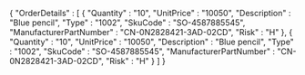{
    "OrderDetails" : [
        {
            "Quantity" : "10",
            "UnitPrice" : "10050",
            "Description" : "Blue pencil",
            "Type" : "1002",
            "SkuCode" : "SO-4587885545",
            "ManufacturerPartNumber" : "CN-0N2828421-3AD-02CD",
            "Risk" : "H"
        },        {
            "Quantity" : "10",
            "UnitPrice" : "10050",
            "Description" : "Blue pencil",
            "Type" : "1002",
            "SkuCode" : "SO-4587885545",
            "ManufacturerPartNumber" : "CN-0N2828421-3AD-02CD",
            "Risk" : "H"
        }
    ]
}